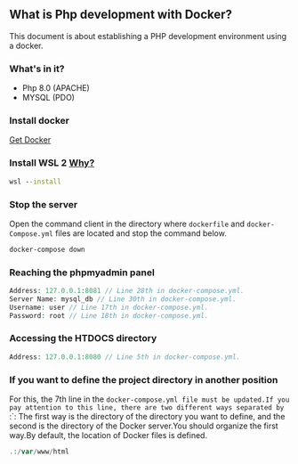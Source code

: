 ## What is Php development with Docker?
This document is about establishing a PHP development environment using a docker.

### What's in it?
+ Php 8.0 (APACHE)
+ MYSQL (PDO)

### Install docker
[Get Docker](https://www.docker.com/)


### Install WSL 2 [Why?](!https://learn.microsoft.com/en-us/windows/wsl/)
```cmd
wsl --install
```

### Stop the server
Open the command client in the directory where `dockerfile` and `docker-Compose.yml` files are located and stop the command below.

```cmd
docker-compose down
```

### Reaching the phpmyadmin panel
```php
Address: 127.0.0.1:8081 // Line 28th in docker-compose.yml.
Server Name: mysql_db // Line 30th in docker-compose.yml.
Username: user // Line 17th in docker-compose.yml.
Password: root // Line 18th in docker-compose.yml.
```

### Accessing the HTDOCS directory
```php
Address: 127.0.0.1:8080 // Line 5th in docker-compose.yml.
```

### If you want to define the project directory in another position
For this, the 7th line in the `docker-compose.yml file must be updated.If you pay attention to this line, there are two different ways separated by `:`: The first way is the directory of the directory you want to define, and the second is the directory of the Docker server.You should organize the first way.By default, the location of Docker files is defined.
```php
.:/var/www/html
```